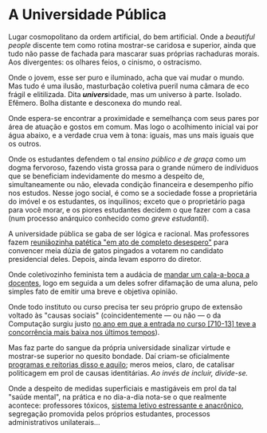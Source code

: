 # A Universidade Pública

Lugar cosmopolitano da ordem artificial, do bem artificial. Onde a _beautiful people_ discente tem como rotina mostrar-se caridosa e superior, ainda que tudo não passe de fachada para mascarar suas próprias rachaduras morais. Aos divergentes: os olhares feios, o cinismo, o ostracismo.

Onde o jovem, esse ser puro e iluminado, acha que vai mudar o mundo. Mas tudo é uma ilusão, masturbação coletiva pueril numa câmara de eco frágil e elitilizada. Dita ***univers***idade, mas um universo à parte. Isolado. Efêmero. Bolha distante e desconexa do mundo real.

Onde espera-se encontrar a proximidade e semelhança com seus pares por área de atuação e gostos em comum. Mas logo o acolhimento inicial vai por água abaixo, e a verdade crua vem à tona: iguais, mas uns mais iguais que os outros.

Onde os estudantes defendem o tal _ensino público e de graça_ como um dogma fervoroso, fazendo vista grossa para o grande número de indíviduos que se beneficiam indevidamente do mesmo a despeito de, simultaneamente ou não, elevada condição financeira e desempenho pífio nos estudos. Nesse jogo social, é como se a sociedade fosse a proprietária do imóvel e os estudantes, os inquilinos; exceto que o proprietário paga para você morar, e os piores estudantes decidem o que fazer com a casa (num processo anárquico conhecido como _greve estudantil_).

A universidade pública se gaba de ser lógica e racional. Mas professores fazem [reuniãozinha patética "em ato de completo desespero"](boliro.txt) para convencer meia dúzia de gatos pingados a votarem no candidato presidencial deles. Depois, ainda levam esporro do diretor.

Onde coletivozinho feminista tem a audácia de [mandar um cala-a-boca a docentes](redes-socias.txt), logo em seguida a um deles sofrer difamação de uma aluna, pelo simples fato de emitir uma breve e objetiva opinião.

Onde todo instituto ou curso precisa ter seu próprio grupo de extensão voltado às "causas sociais" (coincidentemente &mdash; ou não &mdash; o da Computação surgiu justo [no ano em que a entrada no curso [710-13] teve a concorrência mais baixa nos últimos tempos](https://acervo.fuvest.br/fuvest/2017/FUVEST_2017_inscritos_por_opcao_de_curso_apos_especificas_antecipadas.pdf)).

Mas faz parte do sangue da própria universidade sinalizar virtude e mostrar-se superior no quesito bondade. Daí criam-se oficialmente [programas e reitorias disso e aquilo](https://jornal.usp.br/institucional/usp-cria-nova-pro-reitoria-para-ampliar-acoes-de-inclusao-e-pertencimento/); meros meios, claro, de catalisar politicagem em prol de causas identitárias. _Ao invés de incluir, divide-se._

Onde a despeito de medidas superficiais e mastigáveis em prol da tal "saúde mental", na prática e no dia-a-dia nota-se o que realmente acontece: professores tóxicos, [sistema letivo estressante e anacrônico](problemas-cronicos.html), segregação promovida pelos próprios estudantes, processos administrativos unilaterais...

